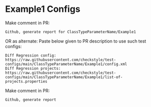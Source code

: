 # Example1 Configs
Make comment in PR:
```
Github, generate report for ClassTypeParameterName/Example1
```
OR as alternate:
Paste below given to PR description to use such test configs:
```
Diff Regression config: https://raw.githubusercontent.com/checkstyle/test-configs/main/ClassTypeParameterName/Example1/config.xml
Diff Regression projects: https://raw.githubusercontent.com/checkstyle/test-configs/main/ClassTypeParameterName/Example1/list-of-projects.properties
```
Make comment in PR:
```
Github, generate report
```
